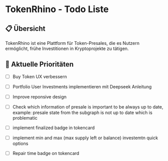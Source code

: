 # TokenRhino - Todo Liste

## 📋 Übersicht
TokenRhino ist eine Plattform für Token-Presales, die es Nutzern ermöglicht, frühe Investitionen in Kryptoprojekte zu tätigen.

## 🚀 Aktuelle Prioritäten
- [ ] Buy Token UX verbessern
- [ ] Portfolio User Investments implementieren mit Deepseek Anleitung
- [ ] Improve reponsive design
- [ ] Check which information of presale is important to be always up to date, example: presale state from the subgraph is not up to date which is problematic
- [ ] implement finalized badge in tokencard
- [ ] implement min and max (max supply left or balance) investemtn quick options
- [ ] Repair time badge on tokencard


